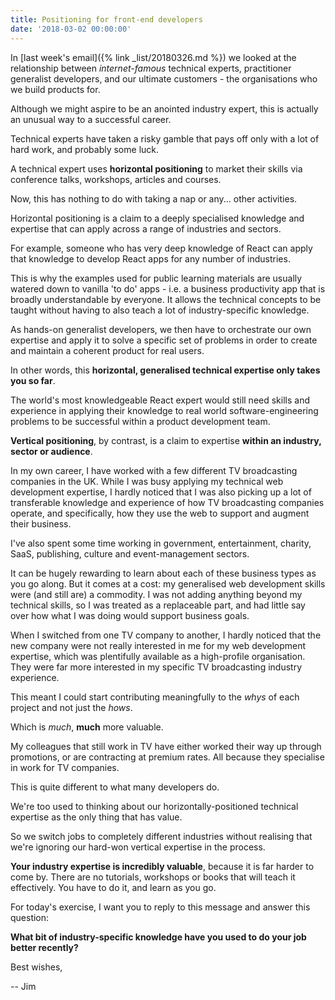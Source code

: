 ```yaml
---
title: Positioning for front-end developers
date: '2018-03-02 00:00:00'
---
```


In [last week's email]({% link _list/20180326.md %}) we looked at the relationship between _internet-famous_ technical experts, practitioner generalist developers, and our ultimate customers - the organisations who we build products for.

Although we might aspire to be an anointed industry expert, this is actually an unusual way to a successful career.

Technical experts have taken a risky gamble that pays off only with a lot of hard work, and probably some luck.

A technical expert uses __horizontal positioning__ to market their skills via conference talks, workshops, articles and courses.

Now, this has nothing to do with taking a nap or any... other activities.

Horizontal positioning is a claim to a deeply specialised knowledge and expertise that can apply across a range of industries and sectors.

For example, someone who has very deep knowledge of React can apply that knowledge to develop React apps for any number of industries.

This is why the examples used for public learning materials are usually watered down to vanilla 'to do' apps - i.e. a business productivity app that is broadly understandable by everyone. It allows the technical concepts to be taught without having to also teach a lot of industry-specific knowledge.

As hands-on generalist developers, we then have to orchestrate our own expertise and apply it to solve a specific set of problems in order to create and maintain a coherent product for real users.

In other words, this __horizontal, generalised technical expertise only takes you so far__.

The world's most knowledgeable React expert would still need skills and experience in applying their knowledge to real world software-engineering problems to be successful within a product development team.

__Vertical positioning__, by contrast, is a claim to expertise __within an industry, sector or audience__.

In my own career, I have worked with a few different TV broadcasting companies in the UK. While I was busy applying my technical web development expertise, I hardly noticed that I was also picking up a lot of transferable knowledge and experience of how TV broadcasting companies operate, and specifically, how they use the web to support and augment their business.

I've also spent some time working in government, entertainment, charity, SaaS, publishing, culture and event-management sectors.

It can be hugely rewarding to learn about each of these business types as you go along. But it comes at a cost: my generalised web development skills were (and still are) a commodity. I was not adding anything beyond my technical skills, so I was treated as a replaceable part, and had little say over how what I was doing would support business goals.

When I switched from one TV company to another, I hardly noticed that the new company were not really interested in me for my web development expertise, which was plentifully available as a high-profile organisation. They were far more interested in my specific TV broadcasting industry experience.

This meant I could start contributing meaningfully to the _whys_ of each project and not just the _hows_.

Which is _much_, __much__ more valuable.

My colleagues that still work in TV have either worked their way up through promotions, or are contracting at premium rates. All because they specialise in work for TV companies.

This is quite different to what many developers do.

We're too used to thinking about our horizontally-positioned technical expertise as the only thing that has value.

So we switch jobs to completely different industries without realising that we're ignoring our hard-won vertical expertise in the process.

__Your industry expertise is incredibly valuable__, because it is far harder to come by. There are no tutorials, workshops or books that will teach it effectively. You have to do it, and learn as you go.

For today's exercise, I want you to reply to this message and answer this question:

__What bit of industry-specific knowledge have you used to do your job better recently?__

Best wishes,

-- Jim
